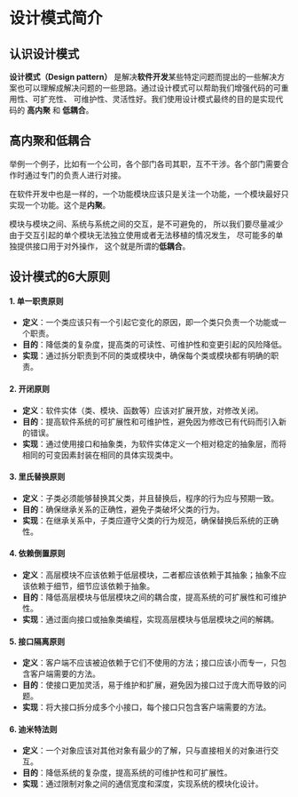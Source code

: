 # 设计模式简介



## 认识设计模式

**设计模式（Design pattern）** 是解决**软件开发**某些特定问题而提出的一些解决方案也可以理解成解决问题的一些思路。通过设计模式可以帮助我们增强代码的可重用性、可扩充性、 可维护性、灵活性好。我们使用设计模式最终的目的是实现代码的 **高内聚** 和 **低耦合**。



## 高内聚和低耦合

举例一个例子，比如有一个公司，各个部门各司其职，互不干涉。各个部门需要合作时通过专门的负责人进行对接。

在软件开发中也是一样的，一个功能模块应该只是关注一个功能，一个模块最好只实现一个功能。这个是**内聚**。

模块与模块之间、系统与系统之间的交互，是不可避免的， 所以我们要尽量减少由于交互引起的单个模块无法独立使用或者无法移植的情况发生， 尽可能多的单独提供接口用于对外操作， 这个就是所谓的**低耦合**。



## 设计模式的6大原则

#### 1. 单一职责原则

- **定义**：一个类应该只有一个引起它变化的原因，即一个类只负责一个功能或一个职责。
- **目的**：降低类的复杂度，提高类的可读性、可维护性和变更引起的风险降低。
- **实现**：通过拆分职责到不同的类或模块中，确保每个类或模块都有明确的职责。

#### 2. 开闭原则

- **定义**：软件实体（类、模块、函数等）应该对扩展开放，对修改关闭。
- **目的**：提高软件系统的可扩展性和可维护性，避免因为修改已有代码而引入新的错误。
- **实现**：通过使用接口和抽象类，为软件实体定义一个相对稳定的抽象层，而将相同的可变因素封装在相同的具体实现类中。

#### 3. 里氏替换原则

- **定义**：子类必须能够替换其父类，并且替换后，程序的行为应与预期一致。
- **目的**：确保继承关系的正确性，避免子类破坏父类的行为。
- **实现**：在继承关系中，子类应遵守父类的行为规范，确保替换后系统的正确性。

####  4. 依赖倒置原则

- **定义**：高层模块不应该依赖于低层模块，二者都应该依赖于其抽象；抽象不应该依赖于细节，细节应该依赖于抽象。
- **目的**：降低高层模块与低层模块之间的耦合度，提高系统的可扩展性和可维护性。
- **实现**：通过面向接口或抽象类编程，实现高层模块与低层模块之间的解耦。

####  5. 接口隔离原则

- **定义**：客户端不应该被迫依赖于它们不使用的方法；接口应该小而专一，只包含客户端需要的方法。
- **目的**：使接口更加灵活，易于维护和扩展，避免因为接口过于庞大而导致的问题。
- **实现**：将大接口拆分成多个小接口，每个接口只包含客户端需要的方法。

#### 6. 迪米特法则

- **定义**：一个对象应该对其他对象有最少的了解，只与直接相关的对象进行交互。
- **目的**：降低系统的复杂度，提高系统的可维护性和可扩展性。
- **实现**：通过限制对象之间的通信宽度和深度，实现系统的模块化设计。